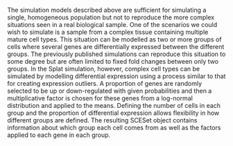 The simulation models described above are sufficient for simulating a single, homogeneous population but not to reproduce the more complex situations seen in a real biological sample. One of the scenarios we could wish to simulate is a sample from a complex tissue containing multiple mature cell types. This situation can be modelled as two or more groups of cells where several genes are differentially expressed between the different groups. The previously published simulations can reproduce this situation to some degree but are often limited to fixed fold changes between only two groups. In the Splat simulation, however, complex cell types can be simulated by modelling differential expression using a process similar to that for creating expression outliers. A proportion of genes are randomly selected to be up or down-regulated with given probabilities and then a multiplicative factor is chosen for these genes from a log-normal distribution and applied to the means. Defining the number of cells in each group and the proportion of differential expression allows flexibility in how different groups are defined. The resulting SCESet object contains information about which group each cell comes from as well as the factors applied to each gene in each group.